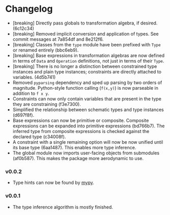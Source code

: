 # Changelog

-   [breaking] Directly pass globals to transformation algebra, if desired. 
    (6c12c34)
-   [breaking] Removed implicit conversion and application of types. See 
    commit messages at 7a854df and 8e212f6.
-   [breaking] Classes from the `type` module have been prefixed with `Type` 
    or renamed entirely (bbc6eb9).
-   [breaking] Base expressions in transformation algebras are now defined in 
    terms of `Data` and `Operation` definitions, not just in terms of their 
    `Type`.
-   [breaking] There is no longer a distinction between constrained type 
    instances and plain type instances; constraints are directly attached to 
    variables. (4d5b741)
-   Removed `pyparsing` dependency and sped up parsing by two orders of 
    magnitude. Python-style function calling (`f(x,y)`) is now parseable in 
    addition to `f x y`.
-   Constraints can now only contain variables that are present in the type 
    they are constraining (f3e7300).
-   Simplified the relationship between schematic types and type instances 
    (d697f8f).
-   Base expressions can now be primitive or composite. Composite expressions 
    can be expanded into primitive expressions (bd766b7). The inferred type 
    from composite expressions is checked against the declared type (c34008f).
-   A constraint with a single remaining option will now be now unified until 
    its base type (6aa1487). This enables more type inference.
-   The global module now imports user-facing objects from submodules 
    (af0b587). This makes the package more aerodynamic to use.

### v0.0.2

-   Type hints can now be found by [mypy](https://mypy.readthedocs.io/).

### v0.0.1

-   The type inference algorithm is mostly finished.
